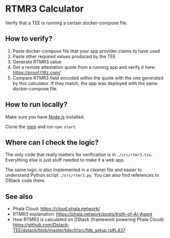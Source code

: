 # RTMR3 Calculator

Verify that a TEE is running a certain docker-compose file.

## How to verify?

1. Paste docker-compose file that your app provider claims to have used
2. Paste other required values produced by the TEE
3. Generate RTMR3 value
4. Get a remote attestation quote from a running app and verify it here: https://proof.t16z.com/
5. Compare RTMR3 field encoded within the quote with the one generated by this calculator. If they match, the app was deployed with the same docker-compose file.

## How to run locally?

Make sure you have [Node.js](https://nodejs.org/en/download) installed.

Clone the [repo](https://github.com/propeller-heads/rtmr3-calculator) and run `npm start`.

## Where can I check the logic?

The only code that really matters for verification is in `./src/rtmr3.tsx`. Everything else is just stuff needed to make it a web app.

The same logic is also implemented in a cleaner file and easier to understand Python script `./src/rtmr3.py`.
You can also find references to DStack code there.

## See also

- Phala Cloud: https://cloud.phala.network/
- RTMR3 explanation: https://phala.network/posts/truth-of-AI-Agent
- How RTMR3 is calculated on DStack (framework powering Phala Cloud): https://github.com/Dstack-TEE/dstack/blob/master/tdxctl/src/fde_setup.rs#L437
